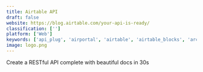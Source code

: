 ```yaml
---
title: Airtable API
draft: false 
website: https://blog.airtable.com/your-api-is-ready/
classification: ['']
platform: ['Web']
keywords: ['api_plug', 'airportal', 'airtable', 'airtable_blocks', 'arcadier', 'backuptable', 'cocorico', 'fieldbook', 'jajuma-market', 'kreezalid', 'magento', 'multicolour', 'near_me', 'nubentos', 'rapidapi', 'sellerexpress', 'sharetribe', 'shopery_marketplaces', 'statusticker']
image: logo.png
---
```

Create a RESTful API complete with beautiful docs in 30s